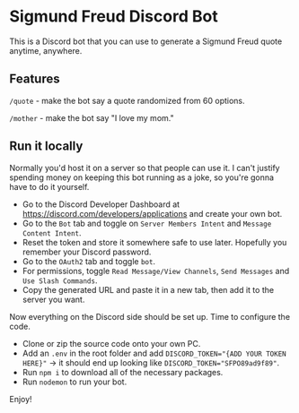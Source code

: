 # Sigmund Freud Discord Bot
This is a Discord bot that you can use to generate a Sigmund Freud quote anytime, anywhere.  

## Features
`/quote` - make the bot say a quote randomized from 60 options.

`/mother` - make the bot say "I love my mom."

## Run it locally
Normally you'd host it on a server so that people can use it. I can't justify spending money on keeping this bot running as a joke, so you're gonna have to do it yourself.

- Go to the Discord Developer Dashboard at https://discord.com/developers/applications and create your own bot.
- Go to the `Bot` tab and toggle on `Server Members Intent` and `Message Content Intent`.
- Reset the token and store it somewhere safe to use later. Hopefully you remember your Discord password.
- Go to the `OAuth2` tab and toggle `bot`.
- For permissions, toggle `Read Message/View Channels`, `Send Messages` and `Use Slash Commands`.
- Copy the generated URL and paste it in a new tab, then add it to the server you want.

Now everything on the Discord side should be set up. Time to configure the code.
- Clone or zip the source code onto your own PC.
- Add an `.env` in the root folder and add `DISCORD_TOKEN="{ADD YOUR TOKEN HERE}"` -> it should end up looking like `DISCORD_TOKEN="SFPO89ad9f89"`.
- Run `npm i` to download all of the necessary packages.
- Run `nodemon` to run your bot.

Enjoy!
     
